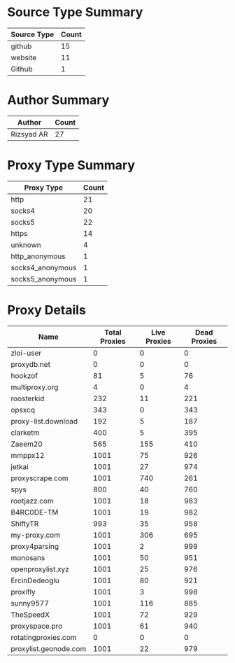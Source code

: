 # Source Type Summary

| Source Type | Count |
|-------------|-------|
| github | 15 |
| website | 11 |
| Github | 1 |


# Author Summary

| Author | Count |
|--------|-------|
| Rizsyad AR | 27 |


# Proxy Type Summary

| Proxy Type | Count |
|------------|-------|
| http | 21 |
| socks4 | 20 |
| socks5 | 22 |
| https | 14 |
| unknown | 4 |
| http_anonymous | 1 |
| socks4_anonymous | 1 |
| socks5_anonymous | 1 |


# Proxy Details

| Name | Total Proxies | Live Proxies | Dead Proxies |
|------|---------------|--------------|---------------|
| zloi-user | 0 | 0 | 0 |
| proxydb.net | 0 | 0 | 0 |
| hookzof | 81 | 5 | 76 |
| multiproxy.org | 4 | 0 | 4 |
| roosterkid | 232 | 11 | 221 |
| opsxcq | 343 | 0 | 343 |
| proxy-list.download | 192 | 5 | 187 |
| clarketm | 400 | 5 | 395 |
| Zaeem20 | 565 | 155 | 410 |
| mmppx12 | 1001 | 75 | 926 |
| jetkai | 1001 | 27 | 974 |
| proxyscrape.com | 1001 | 740 | 261 |
| spys | 800 | 40 | 760 |
| rootjazz.com | 1001 | 18 | 983 |
| B4RC0DE-TM | 1001 | 19 | 982 |
| ShiftyTR | 993 | 35 | 958 |
| my-proxy.com | 1001 | 306 | 695 |
| proxy4parsing | 1001 | 2 | 999 |
| monosans | 1001 | 50 | 951 |
| openproxylist.xyz | 1001 | 25 | 976 |
| ErcinDedeoglu | 1001 | 80 | 921 |
| proxifly | 1001 | 3 | 998 |
| sunny9577 | 1001 | 116 | 885 |
| TheSpeedX | 1001 | 72 | 929 |
| proxyspace.pro | 1001 | 61 | 940 |
| rotatingproxies.com | 0 | 0 | 0 |
| proxylist.geonode.com | 1001 | 22 | 979 |

